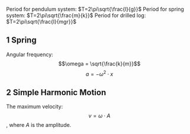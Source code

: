 Period for pendulum system: $T=2\pi\sqrt{\frac{l}{g}}$
Period for spring system: $T=2\pi\sqrt{\frac{m}{k}}$
Period for drilled log: $T=2\pi\sqrt{\frac{I}{mgr}}$

## 1 Spring
Angular frequency: $$\omega = \sqrt{\frac{k}{m}}$$
$$a = -\omega^2\cdot x$$

## 2 Simple Harmonic Motion

The maximum velocity: $$v = \omega \cdot A$$, where $A$ is the amplitude. 
